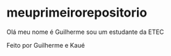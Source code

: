 # meuprimeirorepositorio

Olá meu nome é Guilherme sou um estudante da ETEC 

Feito por Guilherme e Kaué
